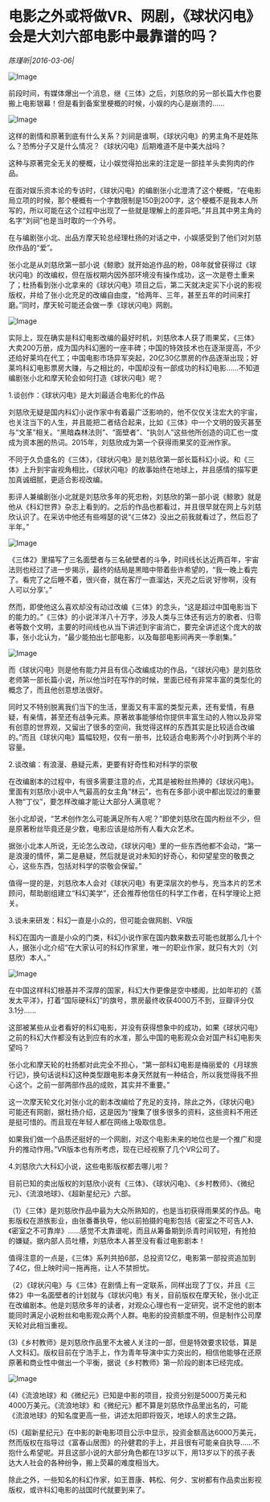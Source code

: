 # 电影之外或将做VR、网剧，《球状闪电》会是大刘六部电影中最靠谱的吗？

*陈瑾昕|2016-03-06|*

![Image](http://static.ylzbl.com/uploads/ueditor/php/upload/image/20170924/1506221971704615.jpeg)

前段时间，有媒体爆出一个消息，继《三体》之后，刘慈欣的另一部长篇大作也要搬上电影银幕！但是看到备案里梗概的时候，小娱的内心是崩溃的……

![Image](http://si1.go2yd.com/get-image/0GvhvEAqmtk)

这样的剧情和原著到底有什么关系？刘祠是谁啊，《球状闪电》的男主角不是姓陈么？恐怖分子又是什么情况？《球状闪电》后期难道不是中美大战吗？

这种与原著完全无关的梗概，让小娱觉得拍出来的注定是一部挂羊头卖狗肉的作品。

在面对娱乐资本论的专访时，《球状闪电》的编剧张小北澄清了这个梗概，“在电影局立项的时候，那个梗概有一个字数限制是150到200字，这个梗概不是我本人所写的，所以可能在这个过程中出现了一些就是理解上的差异吧。”并且其中男主角的名字“刘祠”也是当时取的一个外号。

在与编剧张小北、出品方摩天轮总经理杜扬的对话之中，小娱感受到了他们对刘慈欣作品的“爱”。

张小北是从刘慈欣第一部小说《鲸歌》就开始追作品的粉，08年就曾获得过《球状闪电》的改编权，但在版权期内因外部环境没有操作成功，这一次是卷土重来了；杜扬看到张小北拿来的《球状闪电》项目之后，第二天就决定买下小说的影视版权，并给了张小北充足的改编自由度，“给两年、三年，甚至五年的时间来打磨。”同时，摩天轮可能还会做一季《球状闪电》网剧。

![Image](http://si1.go2yd.com/get-image/0Gvhv7Cuq8W)

实际上，现在确实是科幻电影改编的最好时机，刘慈欣本人获了雨果奖，《三体》大卖200万册，成为国内科幻圈的一座丰碑；中国的特效技术也在逐渐提高，不少还给好莱坞在代工；中国电影市场异军突起，20亿30亿票房的作品逐渐出现；好莱坞科幻电影票房大赚，与之相比的，中国却没有一部成功的科幻电影……不知道编剧张小北和摩天轮会如何打造《球状闪电》呢？

1.谈创作：《球状闪电》是大刘最适合电影化的作品

刘慈欣无疑是国内科幻小说作家中有着最广泛影响的，他不仅仅关注宏大的宇宙，也关注当下的人生，并且能把二者结合起来，比如《三体》中一个文明的毁灭甚至与“文革”相关。“黑暗森林法则”、“面壁者”、“执剑人”这些他所创造的词汇也一度成为资本圈的热词。2015年，刘慈欣成为第一个获得雨果奖的亚洲作家。

不同于久负盛名的《三体》，《球状闪电》是刘慈欣第一部长篇科幻小说。和《三体》上升到宇宙视角相比，《球状闪电》的故事始终在地球上，并且感情的描写更加真诚细腻，更适合影视改编。

影评人兼编剧张小北就是刘慈欣多年的死忠粉，刘慈欣的第一部小说《鲸歌》就是他从《科幻世界》杂志上看到的。之后的作品也都看过，并且很早就在网上与刘慈欣认识了。在采访中他还有些嘚瑟的说“《三体2》没出之前我就看过了，然后忍了半年。”

![Image](http://si1.go2yd.com/get-image/0Gvhv5r9t7A)

《三体2》里描写了三名面壁者与三名破壁者的斗争，时间线长达近两百年，宇宙法则也经过了进一步揭示，最终的结局是黑暗中带着些许希望的，“我一晚上看完了。看完了之后睡不着，很兴奋，就在客厅一直溜达，天亮之后说‘好惨啊，没有人可以分享’。”

然而，即使他这么喜欢却没有动过改编《三体》的念头，“这是超过中国电影当下的能力的。”《三体》的小说洋洋八十万字，涉及人类与三体还有远方的歌者、归零者等数个文明，主要的时间线也从当下讲述到宇宙消亡，要完全讲述这个庞大的故事，张小北认为，“最少能拍出七部电影，以及每部电影间再夹一季剧集。”

![Image](http://si1.go2yd.com/get-image/0Gvhv9yd8jI)

而《球状闪电》则是他有能力并且有信心改编成功的作品，“《球状闪电》是刘慈欣老师第一部长篇小说，所以他当时在写作的时候，里面已经有非常丰富的类型化的概念了，而且他创意想法很好。

同时又不特别脱离我们当下的生活，里面又有丰富的类型元素，还有爱情，有悬疑，有亲情，甚至还有战争元素。原著故事能够给你提供丰富生动的人物以及非常有创意的世界观，又留出了很多的空间，我觉得这样的东西其实是比较适合改编的。”而且《球状闪电》篇幅较短，仅有一册书，比较适合电影两个小时到两个半的容量。

2.谈改编：有浪漫、悬疑元素，更要有好奇性和对科学的崇敬

在改编剧本的过程中，有很多需要注意的点，尤其是被粉丝热捧的《球状闪电》。里面有刘慈欣小说中人气最高的女主角“林云”，也有在多部小说中都出现过的重要人物“丁仪”，要怎样改编才能让大部分人满意呢？

张小北却说，“艺术创作怎么可能满足所有人呢？”即使刘慈欣在国内粉丝不少，但是原著粉丝毕竟还是少数，电影应该是给所有人看大众艺术。

据张小北本人所说，无论怎么改动，《球状闪电》里的一些东西他都不会动，“第一是浪漫的情怀，第二是悬疑，然后就是说对未知的好奇心，和仰望星空的敬畏之心，这些东西，包括对科学的崇敬会保留。”

值得一提的是，刘慈欣本人会对《球状闪电》有更深层次的参与，充当本片的艺术顾问，帮助剧组建立“科幻美学”，还会推荐他信任的科学工作者，在科学理论上把关。

3.谈未来研发：科幻一直是小众的，但可能会做网剧、VR版

科幻在国内一直是小众的门类，科幻小说作家在国内数来数去可能也就那么几十个人，据张小北介绍“在大家认可的科幻作家里，唯一的职业作家，就只有大刘（刘慈欣）本人。”

![Image](http://si1.go2yd.com/get-image/0Gvhv8bgEvw)

在中国这样科幻根基并不深厚的国家，科幻大作更像是空中楼阁，比如年初的《蒸发太平洋》，打着“国际硬科幻”的旗号，票房最终收获4000万不到，豆瓣评分仅3.1分……

这部被某些从业者看好的科幻电影，并没有获得想象中的成功，如果《球状闪电》之前的科幻大作都没有达到应有的水准，那么中国的电影观众会对国产科幻电影失望吗？

张小北和摩天轮的杜扬都对此完全不担心，“第一部科幻电影是梅丽爱的《月球旅行记》，换句话说科幻这种类型跟电影本身天然就有一种结合，所以我觉得我不担心这个。之前一部两部作品的成败，其实并不重要。”

这一次摩天轮文化对张小北的剧本改编给了充足的支持，除此之外，《球状闪电》可能还有网剧，据杜扬介绍，这是因为“搜集了很多很多的资料，这些资料不用还是挺可惜的。而且现在年轻人都在网络上吸取信息。

如果我们做一个品质还挺好的一个网剧，对这个电影未来的地位也是一个推广和提升的推动作用。”VR版本也有所考虑，现在已经视察了几个VR公司了。

4.刘慈欣六大科幻小说，这些电影版权都去哪儿啦？

目前已知的卖出版权的刘慈欣小说有《三体》、《球状闪电》、《乡村教师》、《微纪元》、《流浪地球》、《超新星纪元》六部。

（1）《三体》是刘慈欣作品中最为大众所熟知的，也是当初获得雨果奖的作品。电影版权在游族影业，由张番番执导，他以前拍摄的电影包括《密室之不可告人》、《密室之不可靠岸》……感觉不太靠谱呢，而且从筹备期到杀青时间较短，有抢拍的嫌疑。据内部人员吐槽，刘慈欣本人甚至没有看过电影剧本！

值得注意的一点是，《三体》系列共拍6部，总投资12亿，电影第一部投资追加到了4亿，但上映时间一拖再拖，让人不禁担忧。

（2）《球状闪电》与《三体》在剧情上有一定联系，同样出现了丁仪，并且《三体2》中一名面壁者的计划就与《球状闪电》有关，目前版权在摩天轮，张小北正在改编剧本。他是刘慈欣多年的读者，对观众心理也有一定研究，说不定他的剧本能同时满足小说粉丝和电影观众两个人群。电影的投资额度不明，但是制作公司摩天轮对此相当重视。

(3)《乡村教师》是刘慈欣作品里不太被人关注的一部，但是特效要求较低，算是人文科幻。版权目前在宁浩手上，作为青年导演中实力突出的，相信他能够在还原原著和商业性中做出一个平衡，据说《乡村教师》第一阶段的剧本已经完成。

![Image](http://si1.go2yd.com/get-image/0GvhvBLZNYG)

(4)《流浪地球》和《微纪元》已知是中影的项目，投资分别是5000万美元和4000万美元。《流浪地球》和《微纪元》都不算是刘慈欣作品里出名的，可能《流浪地球》的知名度更高一些，讲述太阳即将毁灭，地球人的求生之路。

(5)《超新星纪元》在中影的新电影项目公示中显示，投资金额高达6000万美元，然而版权在指导过《富春山居图》的孙健君的手上，并且很有可能亲自执导……不抱什么希望呢。并且这部小说的大部分角色都在13岁以下，用13岁以下的孩子表达大人社会的各种纷争，搬上荧幕的难度相当大。

除此之外，一些知名的科幻作家，如王晋康、韩松、何夕、宝树都有作品卖出影视版权，或许科幻电影的战国时代就要到来了。

